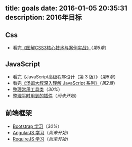 title: goals
date: 2016-01-05 20:35:31
description: 2016年目标
---

## Css ##

- 看完[《图解CSS3核心技术与案例实战》](http://www.w3cplus.com/book-comment.html)（*第5章*）

## JavaScript ##

- 看完《JavaScript高级程序设计（第 3 版）》（*第6章*）
- 看完[《汤姆大叔深入理解 JavaScript 系列》](http://www.cnblogs.com/TomXu/archive/2011/12/15/2288411.html)（*第2章*）
- [整理常用工具类](https://github.com/zhuyujia/zUtils)（*30%*）
- [整理平时用到的插件](/plugins.html)（*尚未开始*）

## 前端框架 ##

- [Bootstrap 学习](http://www.bootcss.com/)（*30%*）
- [AngularJS 学习](http://www.runoob.com/angularjs/angularjs-tutorial.html)（*尚未开始*）
- [RequireJS 学习](http://www.requirejs.cn/)（*尚未开始*）